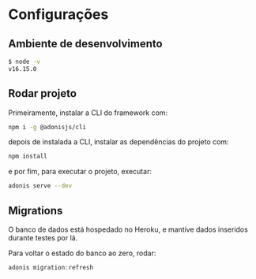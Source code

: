 # Configurações

## Ambiente de desenvolvimento

```bash
$ node -v
v16.15.0
```

## Rodar projeto

Primeiramente, instalar a CLI do framework com:

```bash
npm i -g @adonisjs/cli
```

depois de instalada a CLI, instalar as dependências do projeto com:

```bash
npm install
```

e por fim, para executar o projeto, executar:

```bash
adonis serve --dev
```

## Migrations

O banco de dados está hospedado no Heroku, e mantive dados inseridos durante testes por lá.

Para voltar o estado do banco ao zero, rodar:

```js
adonis migration:refresh
```
